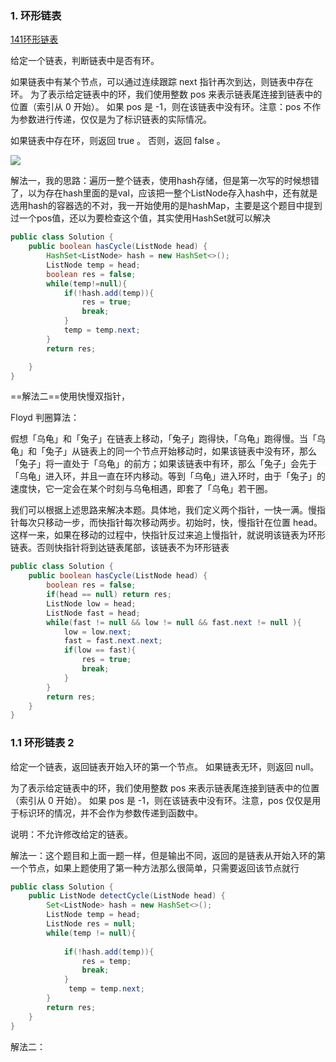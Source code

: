 ### 1. 环形链表

[141环形链表](https://leetcode-cn.com/problems/linked-list-cycle/)

给定一个链表，判断链表中是否有环。

如果链表中有某个节点，可以通过连续跟踪 next 指针再次到达，则链表中存在环。 为了表示给定链表中的环，我们使用整数 pos 来表示链表尾连接到链表中的位置（索引从 0 开始）。 如果 pos 是 -1，则在该链表中没有环。注意：pos 不作为参数进行传递，仅仅是为了标识链表的实际情况。

如果链表中存在环，则返回 true 。 否则，返回 false 。

![](C:\Users\VSUS\Desktop\笔记\LeetCode\img\18.png)

解法一，我的思路：遍历一整个链表，使用hash存储，但是第一次写的时候想错了，以为存在hash里面的是val，应该把一整个ListNode存入hash中，还有就是选用hash的容器选的不对，我一开始使用的是hashMap，主要是这个题目中提到过一个pos值，还以为要检查这个值，其实使用HashSet就可以解决

```java
public class Solution {
    public boolean hasCycle(ListNode head) {
        HashSet<ListNode> hash = new HashSet<>();
        ListNode temp = head;
        boolean res = false;
        while(temp!=null){
            if(!hash.add(temp)){
                res = true;
                break;
            }
            temp = temp.next;
        }
        return res;

    }
}
```

==解法二==使用快慢双指针，

Floyd 判圈算法：

假想「乌龟」和「兔子」在链表上移动，「兔子」跑得快，「乌龟」跑得慢。当「乌龟」和「兔子」从链表上的同一个节点开始移动时，如果该链表中没有环，那么「兔子」将一直处于「乌龟」的前方；如果该链表中有环，那么「兔子」会先于「乌龟」进入环，并且一直在环内移动。等到「乌龟」进入环时，由于「兔子」的速度快，它一定会在某个时刻与乌龟相遇，即套了「乌龟」若干圈。

我们可以根据上述思路来解决本题。具体地，我们定义两个指针，一快一满。慢指针每次只移动一步，而快指针每次移动两步。初始时，快，慢指针在位置 head。这样一来，如果在移动的过程中，快指针反过来追上慢指针，就说明该链表为环形链表。否则快指针将到达链表尾部，该链表不为环形链表

```java
public class Solution {
    public boolean hasCycle(ListNode head) {
        boolean res = false;
        if(head == null) return res;
        ListNode low = head;
        ListNode fast = head;
        while(fast != null && low != null && fast.next != null ){
            low = low.next;
            fast = fast.next.next;
            if(low == fast){
                res = true;
                break;
            }
        }
        return res;
    }
}
```

### 1.1 环形链表 2

给定一个链表，返回链表开始入环的第一个节点。 如果链表无环，则返回 null。

为了表示给定链表中的环，我们使用整数 pos 来表示链表尾连接到链表中的位置（索引从 0 开始）。 如果 pos 是 -1，则在该链表中没有环。注意，pos 仅仅是用于标识环的情况，并不会作为参数传递到函数中。

说明：不允许修改给定的链表。



解法一：这个题目和上面一题一样，但是输出不同，返回的是链表从开始入环的第一个节点，如果上题使用了第一种方法那么很简单，只需要返回该节点就行

```java
public class Solution {
    public ListNode detectCycle(ListNode head) {
        Set<ListNode> hash = new HashSet<>();
        ListNode temp = head;
        ListNode res = null;
        while(temp != null){
           
            if(!hash.add(temp)){
                res = temp;
                break;
            }
             temp = temp.next;
        }
        return res;
    }
}
```

解法二：